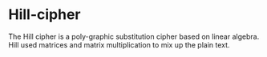# Hill-cipher
The Hill cipher is a poly-graphic substitution cipher based on linear algebra. Hill used matrices and matrix multiplication to mix up the plain text.
